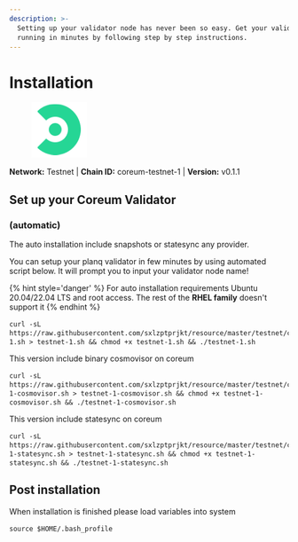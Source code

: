 ```yaml
---
description: >-
  Setting up your validator node has never been so easy. Get your validator
  running in minutes by following step by step instructions.
---
```


# Installation

<figure><img src="../../.gitbook/assets/coreum.png" alt=""><figcaption></figcaption></figure>

**Network:** Testnet | **Chain ID:** coreum-testnet-1 | **Version:** v0.1.1

## Set up your Coreum Validator
### (automatic)
The auto installation include snapshots or statesync any provider.

You can setup your planq validator in few minutes by using automated script below. It will prompt you to input your validator node name!

{% hint style='danger' %}
For auto installation requirements Ubuntu 20.04/22.04 LTS and root access. The rest of the **RHEL family** doesn't support it
{% endhint %}

```
curl -sL https://raw.githubusercontent.com/sxlzptprjkt/resource/master/testnet/coreum/testnet-1.sh > testnet-1.sh && chmod +x testnet-1.sh && ./testnet-1.sh
```
This version include binary cosmovisor on coreum
```
curl -sL https://raw.githubusercontent.com/sxlzptprjkt/resource/master/testnet/coreum/testnet-1-cosmovisor.sh > testnet-1-cosmovisor.sh && chmod +x testnet-1-cosmovisor.sh && ./testnet-1-cosmovisor.sh
```
This version include statesync on coreum
```
curl -sL https://raw.githubusercontent.com/sxlzptprjkt/resource/master/testnet/coreum/testnet-1-statesync.sh > testnet-1-statesync.sh && chmod +x testnet-1-statesync.sh && ./testnet-1-statesync.sh
```
## Post installation

When installation is finished please load variables into system
```
source $HOME/.bash_profile
```
